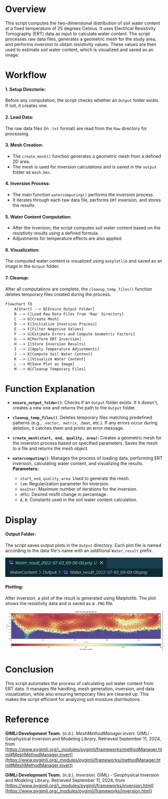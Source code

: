 # Overview

This script computes the two-dimensional distribution of soil water content at a fixed temperature of 25 degrees Celsius. It uses Electrical Resistivity Tomography (ERT) data as input to calculate water content. The script processes raw data files, generates a geometric mesh for the study area, and performs inversion to obtain resistivity values. These values are then used to estimate soil water content, which is visualized and saved as an image.

# Workflow

#### 1. Setup Directorie:

Before any computation, the script checks whether an `Output` folder exists. If not, it creates one.

#### 2. Load Data:

The raw data files (in `.txt` format) are read from the `Raw` directory for processing.

#### 3. Mesh Creation:

- The `create_mesh()` function generates a geometric mesh from a defined 2D area.
- The mesh is used for inversion calculations and is saved in the `output` folder as `mesh.bms`.

#### 4. Inversion Process:

- The main function `watercomputing()` performs the inversion process.
- It iterates through each raw data file, performs `ERT` inversion, and stores the results.

#### 5. Water Content Computation:

- After the inversion, the script computes soil water content based on the resistivity results using a defined formula.
- Adjustments for temperature effects are also applied.

#### 6. Visualization:

The computed water content is visualized using `matplotlib` and saved as an image in the `Output` folder.

#### 7. Cleanup:

After all computations are complete, the `cleanup_temp_files()` function deletes temporary files created during the process.

```mermaid
flowchart TD
    A[Start] --> B[Ensure Output Folder]
    B --> C[Load Raw Data Files from 'Raw' Directory]
    C --> D[Create Mesh]
    D --> E[Initialize Inversion Process]
    E --> F[Filter Negative Values]
    F --> G[Estimate Errors and Compute Geometric Factors]
    G --> H[Perform ERT Inversion]
    H --> I[Store Inversion Results]
    I --> J[Apply Temperature Adjustments]
    J --> K[Compute Soil Water Content]
    K --> L[Visualize Water Content]
    L --> M[Save Plot as Image]
    M --> N[Cleanup Temporary Files]

```

# Function Explanation

- **`ensure_output_folder()`**: Checks if an `Output` folder exists. If it doesn't, creates a new one and returns the path to the `Output` folder.

- **`cleanup_temp_files()`**: Deletes temporary files matching predefined patterns (e.g., `.vector`, `.matrix`, `.bmat`, etc.). If any errors occur during deletion, it catches them and prints an error message.

- **`create_mesh(start, end, quality, area)`**: Creates a geometric mesh for the inversion process based on specified parameters. Saves the mesh to a file and returns the mesh object.

- **`watercomputing()`**: Manages the process of loading data, performing ERT inversion, calculating water content, and visualizing the results.
  **Parameters:**
  - `start`, `end`, `quality`, `area`: Used to generate the mesh.
  - `lam`: Regularization parameter for inversion.
  - `maxIter`: Maximum number of iterations for the inversion.
  - `dPhi`: Desired misfit change in percentage.
  - `A`, `B`: Constants used in the soil water content calculation.

# Display

#### Output Folder:

The script saves output plots in the `Output` directory. Each plot file is named according to the data file's name with an additional `Water_result` prefix.

![alt text](image.png)

#### Plotting:

After inversion, a plot of the result is generated using Matplotlib. The plot shows the resistivity data and is saved as a `.PNG` file.

![alt text](image-1.png)

# Conclusion

This script automates the process of calculating soil water content from ERT data. It manages file handling, mesh generation, inversion, and data visualization, while also ensuring temporary files are cleaned up. This makes the script efficient for analyzing soil moisture distributions.

# Reference

**GIMLi Development Team.** (n.d.). _MeshMethodManager.invert._ GIMLi - Geophysical Inversion and Modeling Library. Retrieved September 11, 2024, from [https://www.pygimli.org/\_modules/pygimli/frameworks/methodManager.html#MeshMethodManager.invert](https://www.pygimli.org/_modules/pygimli/frameworks/methodManager.html#MeshMethodManager.invert)

**GIMLi Development Team.** (n.d.). _Inversion._ GIMLi - Geophysical Inversion and Modeling Library. Retrieved September 11, 2024, from [https://www.pygimli.org/\_modules/pygimli/frameworks/inversion.html](https://www.pygimli.org/_modules/pygimli/frameworks/inversion.html)
